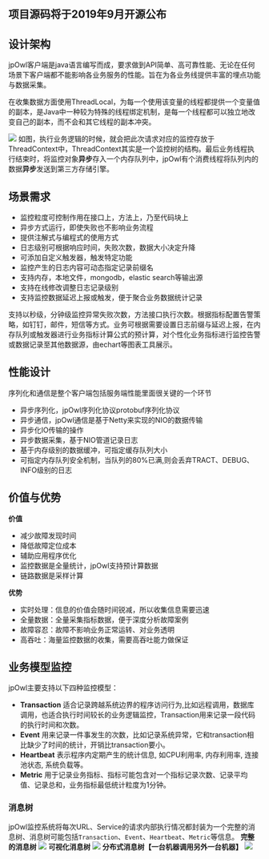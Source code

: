 <h2>项目源码将于2019年9月开源公布</font></h2>

## 设计架构
jpOwl客户端是java语言编写而成，要求做到API简单、高可靠性能、无论在任何场景下客户端都不能影响各业务服务的性能。旨在为各业务线提供丰富的埋点功能与数据采集。

在收集数据方面使用ThreadLocal，为每一个使用该变量的线程都提供一个变量值的副本，是Java中一种较为特殊的线程绑定机制，是每一个线程都可以独立地改变自己的副本，而不会和其它线程的副本冲突。

![](https://user-gold-cdn.xitu.io/2019/7/24/16c233271510a63f?w=1428&h=784&f=png&s=466162)
如图，执行业务逻辑的时候，就会把此次请求对应的监控存放于ThreadContext中，ThreadContext其实是一个监控树的结构。最后业务线程执行结束时，将监控对象**异步**存入一个内存队列中，jpOwl有个消费线程将队列内的数据**异步**发送到第三方存储引擎。
## 场景需求
* 监控粒度可控制作用在接口上，方法上，乃至代码块上
* 异步方式运行，即使失败也不影响业务流程
* 提供注解式与编程式的使用方式
* 日志级别可根据响应时间，失败次数，数据大小决定升降
* 可添加自定义触发器，触发特定功能
* 监控产生的日志内容可动态指定记录前缀名
* 支持内存，本地文件，mongodb，elastic search等输出源
* 支持在线修改调整日志记录级别
* 支持监控数据延迟上报或触发，便于聚合业务数据统计记录

支持以秒级，分钟级监控异常失败次数，方法接口执行次数。根据指标配置告警策略，如钉钉，邮件，短信等方式。业务可根据需要设置日志前缀与延迟上报，在内存队列或触发器进行业务指标计算公式的预计算，对个性化业务指标进行监控告警或数据记录至其他数据源，由echart等图表工具展示。

## 性能设计
序列化和通信是整个客户端包括服务端性能里面很关键的一个环节
* 异步序列化，jpOwl序列化协议protobuf序列化协议
* 异步通信，jpOwl通信是基于Netty来实现的NIO的数据传输
* 异步化IO传输的操作
* 异步数据采集，基于NIO管道记录日志
* 基于内存级别的数据缓冲，可指定缓存队列大小
* 可指定内存队列安全机制，当队列的80%已满,则会丢弃TRACT、DEBUG、INFO级别的日志

## 价值与优势
**价值**
* 减少故障发现时间
* 降低故障定位成本
* 辅助应用程序优化
* 监控数据是全量统计，jpOwl支持预计算数据
* 链路数据是采样计算

**优势**
* 实时处理：信息的价值会随时间锐减，所以收集信息需要迅速
* 全量数据：全量采集指标数据，便于深度分析故障案例
* 故障容忍：故障不影响业务正常运转、对业务透明
* 高吞吐：海量监控数据的收集，需要高吞吐能力做保证

## 业务模型监控
jpOwl主要支持以下四种监控模型：

* **Transaction**	适合记录跨越系统边界的程序访问行为,比如远程调用，数据库调用，也适合执行时间较长的业务逻辑监控，Transaction用来记录一段代码的执行时间和次数。
* **Event**	用来记录一件事发生的次数，比如记录系统异常，它和transaction相比缺少了时间的统计，开销比transaction要小。
* **Heartbeat**	表示程序内定期产生的统计信息, 如CPU利用率, 内存利用率, 连接池状态, 系统负载等。
* **Metric** 用于记录业务指标、指标可能包含对一个指标记录次数、记录平均值、记录总和，业务指标最低统计粒度为1分钟。

### 消息树
jpOwl监控系统将每次URL、Service的请求内部执行情况都封装为一个完整的消息树、消息树可能包括`Transaction`、`Event`、`Heartbeat`、`Metric`等信息。
**完整的消息树**
![](https://user-gold-cdn.xitu.io/2019/7/24/16c233f58bf00c91?w=1047&h=333&f=png&s=248125)
**可视化消息树**
![](https://user-gold-cdn.xitu.io/2019/7/24/16c233f3411080ce?w=976&h=469&f=png&s=560622)
**分布式消息树【一台机器调用另外一台机器】**
![](https://user-gold-cdn.xitu.io/2019/7/24/16c234002943d50e?w=769&h=609&f=png&s=447817)
